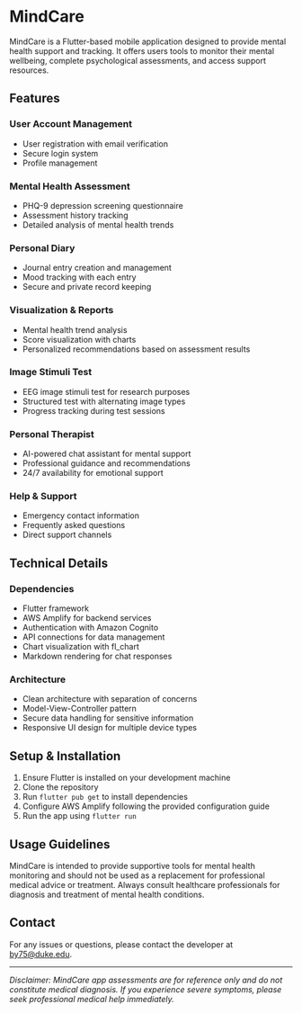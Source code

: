 # MindCare

MindCare is a Flutter-based mobile application designed to provide mental health support and tracking. It offers users tools to monitor their mental wellbeing, complete psychological assessments, and access support resources.

## Features

### User Account Management
- User registration with email verification
- Secure login system
- Profile management

### Mental Health Assessment
- PHQ-9 depression screening questionnaire
- Assessment history tracking
- Detailed analysis of mental health trends

### Personal Diary
- Journal entry creation and management
- Mood tracking with each entry
- Secure and private record keeping

### Visualization & Reports
- Mental health trend analysis
- Score visualization with charts
- Personalized recommendations based on assessment results

### Image Stimuli Test
- EEG image stimuli test for research purposes
- Structured test with alternating image types
- Progress tracking during test sessions

### Personal Therapist
- AI-powered chat assistant for mental support
- Professional guidance and recommendations
- 24/7 availability for emotional support

### Help & Support
- Emergency contact information
- Frequently asked questions
- Direct support channels

## Technical Details

### Dependencies
- Flutter framework
- AWS Amplify for backend services
- Authentication with Amazon Cognito
- API connections for data management
- Chart visualization with fl_chart
- Markdown rendering for chat responses

### Architecture
- Clean architecture with separation of concerns
- Model-View-Controller pattern
- Secure data handling for sensitive information
- Responsive UI design for multiple device types

## Setup & Installation

1. Ensure Flutter is installed on your development machine
2. Clone the repository
3. Run `flutter pub get` to install dependencies
4. Configure AWS Amplify following the provided configuration guide
5. Run the app using `flutter run`

## Usage Guidelines

MindCare is intended to provide supportive tools for mental health monitoring and should not be used as a replacement for professional medical advice or treatment. Always consult healthcare professionals for diagnosis and treatment of mental health conditions.

## Contact

For any issues or questions, please contact the developer at by75@duke.edu.

---

*Disclaimer: MindCare app assessments are for reference only and do not constitute medical diagnosis. If you experience severe symptoms, please seek professional medical help immediately.*